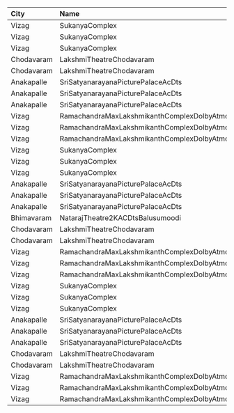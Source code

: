 | City       | Name                                                |  Time | Type          | Price | Capacity | Booked |
| :--------- | :-------------------------------------------------- | ----: | :------------ | ----: | -------: | -----: |
| Vizag      | SukanyaComplex                                      | 10:30 | Balcony       |  112₹ |      259 |    130 |
| Vizag      | SukanyaComplex                                      | 10:30 | FirstClass    |   67₹ |      124 |     62 |
| Vizag      | SukanyaComplex                                      | 10:30 | SecondClass   |   44₹ |       96 |     96 |
| Chodavaram | LakshmiTheatreChodavaram                            | 11:00 | UpperClass    |  100₹ |      378 |    378 |
| Chodavaram | LakshmiTheatreChodavaram                            | 11:00 | MiddleClass   |   60₹ |       30 |     30 |
| Anakapalle | SriSatyanarayanaPicturePalaceAcDts                  | 11:00 | FirstClass    |  112₹ |      160 |    120 |
| Anakapalle | SriSatyanarayanaPicturePalaceAcDts                  | 11:00 | SecondClass   |   67₹ |       22 |     22 |
| Anakapalle | SriSatyanarayanaPicturePalaceAcDts                  | 11:00 | ThirdClass    |   44₹ |       46 |     46 |
| Vizag      | RamachandraMaxLakshmikanthComplexDolbyAtmosGajuwaka | 11:30 | ReservedClass |  112₹ |      216 |    101 |
| Vizag      | RamachandraMaxLakshmikanthComplexDolbyAtmosGajuwaka | 11:30 | FirstClass    |   67₹ |      102 |     86 |
| Vizag      | RamachandraMaxLakshmikanthComplexDolbyAtmosGajuwaka | 11:30 | SecondClass   |   44₹ |       80 |     44 |
| Vizag      | SukanyaComplex                                      | 13:45 | Balcony       |  112₹ |      259 |    136 |
| Vizag      | SukanyaComplex                                      | 13:45 | FirstClass    |   67₹ |      124 |     62 |
| Vizag      | SukanyaComplex                                      | 13:45 | SecondClass   |   44₹ |       96 |     96 |
| Anakapalle | SriSatyanarayanaPicturePalaceAcDts                  | 14:00 | FirstClass    |  112₹ |      160 |    120 |
| Anakapalle | SriSatyanarayanaPicturePalaceAcDts                  | 14:00 | SecondClass   |   67₹ |       22 |     22 |
| Anakapalle | SriSatyanarayanaPicturePalaceAcDts                  | 14:00 | ThirdClass    |   44₹ |       46 |     46 |
| Bhimavaram | NatarajTheatre2KACDtsBalusumoodi                    | 14:15 | FirstClass    |  120₹ |      220 |    110 |
| Chodavaram | LakshmiTheatreChodavaram                            | 14:30 | UpperClass    |  100₹ |      378 |    378 |
| Chodavaram | LakshmiTheatreChodavaram                            | 14:30 | MiddleClass   |   60₹ |       30 |     30 |
| Vizag      | RamachandraMaxLakshmikanthComplexDolbyAtmosGajuwaka | 14:30 | ReservedClass |  112₹ |      216 |    101 |
| Vizag      | RamachandraMaxLakshmikanthComplexDolbyAtmosGajuwaka | 14:30 | FirstClass    |   67₹ |      102 |     86 |
| Vizag      | RamachandraMaxLakshmikanthComplexDolbyAtmosGajuwaka | 14:30 | SecondClass   |   44₹ |       80 |     43 |
| Vizag      | SukanyaComplex                                      | 17:45 | Balcony       |  112₹ |      259 |    130 |
| Vizag      | SukanyaComplex                                      | 17:45 | FirstClass    |   67₹ |      124 |     62 |
| Vizag      | SukanyaComplex                                      | 17:45 | SecondClass   |   44₹ |       96 |     96 |
| Anakapalle | SriSatyanarayanaPicturePalaceAcDts                  | 18:15 | FirstClass    |  112₹ |      160 |    120 |
| Anakapalle | SriSatyanarayanaPicturePalaceAcDts                  | 18:15 | SecondClass   |   67₹ |       22 |     22 |
| Anakapalle | SriSatyanarayanaPicturePalaceAcDts                  | 18:15 | ThirdClass    |   44₹ |       46 |     46 |
| Chodavaram | LakshmiTheatreChodavaram                            | 18:30 | UpperClass    |  100₹ |      378 |    378 |
| Chodavaram | LakshmiTheatreChodavaram                            | 18:30 | MiddleClass   |   60₹ |       30 |     30 |
| Vizag      | RamachandraMaxLakshmikanthComplexDolbyAtmosGajuwaka | 18:30 | ReservedClass |  112₹ |      216 |    101 |
| Vizag      | RamachandraMaxLakshmikanthComplexDolbyAtmosGajuwaka | 18:30 | FirstClass    |   67₹ |      102 |     86 |
| Vizag      | RamachandraMaxLakshmikanthComplexDolbyAtmosGajuwaka | 18:30 | SecondClass   |   44₹ |       80 |     43 |